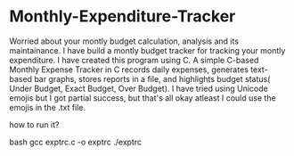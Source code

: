 # Monthly-Expenditure-Tracker
Worried about your montly budget calculation, analysis and its maintainance. I have build a montly budget tracker for tracking your montly expenditure. I have created this program using C.
A simple C-based Monthly Expense Tracker in C records daily expenses, generates text-based bar graphs, stores reports in a file, and highlights budget status( Under Budget,  Exact Budget,  Over Budget).
I have tried using Unicode emojis but I got partial success, but that's all okay atleast I could use the emojis in the .txt file.

how to run it?

bash
gcc exptrc.c -o exptrc
./exptrc
